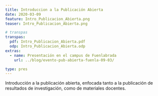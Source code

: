 ```yaml
---
title: Introduccion a la Publicación Abierta
date: 2020-03-09
feature: Intro_Publicacion_Abierta.png
teaser: Intro_Publicacion_Abierta.png

# transpas
transpas:
  pdf: Intro_Publicacion_Abierta.pdf
  odp: Intro_Publicacion_Abierta.odp
extras:
  - name: Presentación en el campus de Fuenlabrada
    url: ../blog/evento-pub-abierta-fuenla-09-03/

type: pres
---
```


Introducción a la publicación abierta, enfocada tanto a la publicación de resultados de investigación, como de materiales docentes.

